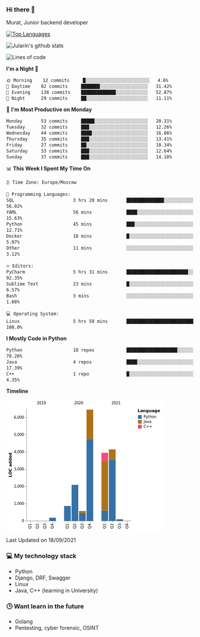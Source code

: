 ### Hi there 👋

Murat, Junior backend developer

[![Top Languages](https://github-readme-stats.vercel.app/api/top-langs/?username=Jularin&layout=compact)]()

![Jularin's github stats](https://github-readme-stats.vercel.app/api?username=Jularin&show_icons=true&include_all_commits=true&count_private=true)

<!--START_SECTION:waka-->
![Lines of code](https://img.shields.io/badge/From%20Hello%20World%20I%27ve%20Written-18304%20lines%20of%20code-blue)

**I'm a Night 🦉** 

```text
🌞 Morning    12 commits     █░░░░░░░░░░░░░░░░░░░░░░░░   4.6% 
🌆 Daytime    82 commits     ███████░░░░░░░░░░░░░░░░░░   31.42% 
🌃 Evening    138 commits    █████████████░░░░░░░░░░░░   52.87% 
🌙 Night      29 commits     ██░░░░░░░░░░░░░░░░░░░░░░░   11.11%

```
📅 **I'm Most Productive on Monday** 

```text
Monday       53 commits     █████░░░░░░░░░░░░░░░░░░░░   20.31% 
Tuesday      32 commits     ███░░░░░░░░░░░░░░░░░░░░░░   12.26% 
Wednesday    44 commits     ████░░░░░░░░░░░░░░░░░░░░░   16.86% 
Thursday     35 commits     ███░░░░░░░░░░░░░░░░░░░░░░   13.41% 
Friday       27 commits     ██░░░░░░░░░░░░░░░░░░░░░░░   10.34% 
Saturday     33 commits     ███░░░░░░░░░░░░░░░░░░░░░░   12.64% 
Sunday       37 commits     ███░░░░░░░░░░░░░░░░░░░░░░   14.18%

```


📊 **This Week I Spent My Time On** 

```text
⌚︎ Time Zone: Europe/Moscow

💬 Programming Languages: 
SQL                      3 hrs 20 mins       ██████████████░░░░░░░░░░░   56.02% 
YAML                     56 mins             ████░░░░░░░░░░░░░░░░░░░░░   15.63% 
Python                   45 mins             ███░░░░░░░░░░░░░░░░░░░░░░   12.71% 
Docker                   18 mins             █░░░░░░░░░░░░░░░░░░░░░░░░   5.07% 
Other                    11 mins             ░░░░░░░░░░░░░░░░░░░░░░░░░   3.12%

🔥 Editors: 
PyCharm                  5 hrs 31 mins       ███████████████████████░░   92.35% 
Sublime Text             23 mins             █░░░░░░░░░░░░░░░░░░░░░░░░   6.57% 
Bash                     3 mins              ░░░░░░░░░░░░░░░░░░░░░░░░░   1.08%

💻 Operating System: 
Linux                    5 hrs 58 mins       █████████████████████████   100.0%

```

**I Mostly Code in Python** 

```text
Python                   18 repos            ███████████████████░░░░░░   78.26% 
Java                     4 repos             ████░░░░░░░░░░░░░░░░░░░░░   17.39% 
C++                      1 repo              █░░░░░░░░░░░░░░░░░░░░░░░░   4.35%

```


**Timeline**

![Chart not found](https://raw.githubusercontent.com/Jularin/Jularin/main/charts/bar_graph.png) 


 Last Updated on 18/09/2021
<!--END_SECTION:waka-->

### 💻 My technology stack
 - Python
 - Django, DRF, Swagger
 - Linux 
 - Java, C++ (learning in University)

### 🕒 Want learn in the future
 - Golang
 - Pentesting, cyber forensic, OSINT
